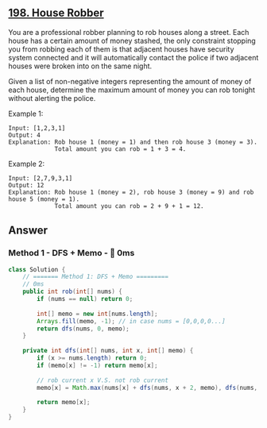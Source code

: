 ## [198. House Robber](https://leetcode.com/problems/house-robber/)

You are a professional robber planning to rob houses along a street. Each house has a certain amount of money stashed, the only constraint stopping you from robbing each of them is that adjacent houses have security system connected and it will automatically contact the police if two adjacent houses were broken into on the same night.

Given a list of non-negative integers representing the amount of money of each house, determine the maximum amount of money you can rob tonight without alerting the police.

Example 1:
```
Input: [1,2,3,1]
Output: 4
Explanation: Rob house 1 (money = 1) and then rob house 3 (money = 3).
             Total amount you can rob = 1 + 3 = 4.
```
Example 2:
```
Input: [2,7,9,3,1]
Output: 12
Explanation: Rob house 1 (money = 2), rob house 3 (money = 9) and rob house 5 (money = 1).
             Total amount you can rob = 2 + 9 + 1 = 12.
```

## Answer
### Method 1 - DFS + Memo - :rocket: 0ms
```java
class Solution {
    // ======= Method 1: DFS + Memo =========
    // 0ms
    public int rob(int[] nums) {
        if (nums == null) return 0;
        
        int[] memo = new int[nums.length];
        Arrays.fill(memo, -1); // in case nums = [0,0,0,0...]
        return dfs(nums, 0, memo);
    }
    
    private int dfs(int[] nums, int x, int[] memo) {
        if (x >= nums.length) return 0;
        if (memo[x] != -1) return memo[x];
        
        // rob current x V.S. not rob current
        memo[x] = Math.max(nums[x] + dfs(nums, x + 2, memo), dfs(nums, x + 1, memo));
        
        return memo[x];
    }
}
```

